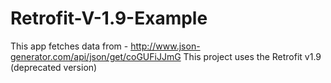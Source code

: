 # Retrofit-V-1.9-Example
This app fetches data from - http://www.json-generator.com/api/json/get/coGUFiJJmG 
This project uses the Retrofit v1.9 (deprecated version)
